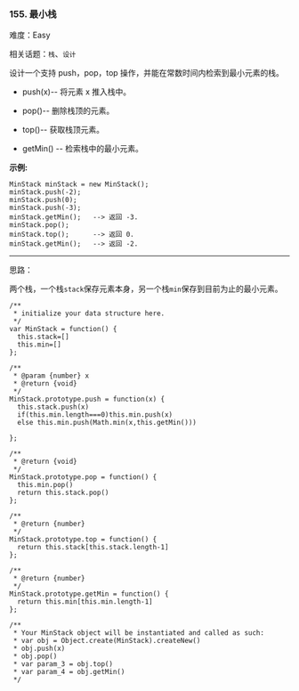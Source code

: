 ### 155. 最小栈

难度：Easy

相关话题：`栈`、`设计`

设计一个支持 push，pop，top 操作，并能在常数时间内检索到最小元素的栈。




* push(x)-- 将元素 x 推入栈中。

* pop()-- 删除栈顶的元素。

* top()-- 获取栈顶元素。

* getMin() -- 检索栈中的最小元素。





**示例:** 



```
MinStack minStack = new MinStack();
minStack.push(-2);
minStack.push(0);
minStack.push(-3);
minStack.getMin();   --> 返回 -3.
minStack.pop();
minStack.top();      --> 返回 0.
minStack.getMin();   --> 返回 -2.
```



-----

思路：

两个栈，一个栈`stack`保存元素本身，另一个栈`min`保存到目前为止的最小元素。

```
/**
 * initialize your data structure here.
 */
var MinStack = function() {
  this.stack=[]
  this.min=[]
};

/** 
 * @param {number} x
 * @return {void}
 */
MinStack.prototype.push = function(x) {
  this.stack.push(x)
  if(this.min.length===0)this.min.push(x)
  else this.min.push(Math.min(x,this.getMin()))
  
};

/**
 * @return {void}
 */
MinStack.prototype.pop = function() {
  this.min.pop()
  return this.stack.pop()
};

/**
 * @return {number}
 */
MinStack.prototype.top = function() {
  return this.stack[this.stack.length-1]
};

/**
 * @return {number}
 */
MinStack.prototype.getMin = function() {
  return this.min[this.min.length-1]
};

/** 
 * Your MinStack object will be instantiated and called as such:
 * var obj = Object.create(MinStack).createNew()
 * obj.push(x)
 * obj.pop()
 * var param_3 = obj.top()
 * var param_4 = obj.getMin()
 */
```

